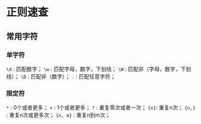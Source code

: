 # 正则速查

## 常用字符

### 单字符

`\d` : 匹配数字；
`\w` : 匹配字母，数字，下划线；
`\W` : 匹配非（字母，数字，下划线）；
`\D` : 匹配非（数字）；
`.`  : 匹配任意字符；

### 限定符

`*` : 0个或者更多；
`+` : 1个或者更多；
`?` : 重复零次或者一次；
`{n}`: 重复n次；
`{n,}` : 重复n次或更多次；
`{n, m}` : 重复n到m次；
